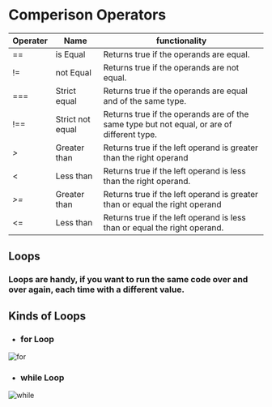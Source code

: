 # Comperison Operators 
Operater | Name | functionality
---|---| ---
== | is Equal | Returns true if the operands are equal.
!= | not Equal |Returns true if the operands are not equal.
=== | Strict equal|Returns true if the operands are equal and of the same type. 
!== |Strict not equal |Returns true if the operands are of the same type but not equal, or are of different type.
_>_ |Greater than |Returns true if the left operand is greater than the right operand
< | Less than |Returns true if the left operand is less than the right operand.
_>=_ | Greater than |Returns true if the left operand is greater than or equal the right operand
<= |  Less than |Returns true if the left operand is less than or equal the right operand.

## Loops
### Loops are handy, if you want to run the same code over and over again, each time with a different value.

## Kinds of Loops
* ### for Loop

![for](https://media.geeksforgeeks.org/wp-content/uploads/Loop1.png)

* ### while Loop

![while](https://www.educative.io/api/edpresso/shot/5699373746880512/image/4600585720430592)
